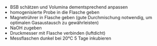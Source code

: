 - BSB schätzen und Volumina dementsprechend anpassen
- homogenisierte Probe in die Flasche geben
- Magnetrührer in Flasche geben (gute Durchmischung notwendig, um optimalen Gasaustausch zu gewährleisten)
- NaOH zugeben 
- Druckmesser mit Flasche verbinden (luftdicht)
- Messflaschen dunkel bei 20°C 5 Tage inkubieren 